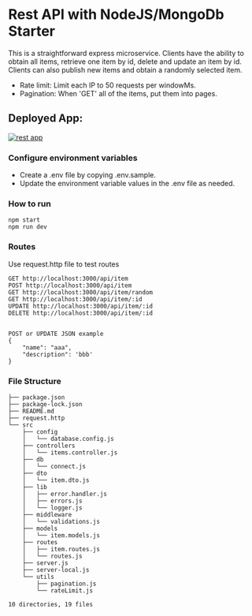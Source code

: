 # Rest API with NodeJS/MongoDb Starter


This is a straightforward express microservice. Clients have the ability to obtain all items, retrieve one item by id, delete and update an item by id. Clients can also publish new items and obtain a randomly selected item.

* Rate limit: Limit each IP to 50 requests per windowMs.
* Pagination: When 'GET' all of the items, put them into pages.


## Deployed App:

[![rest app](https://img.shields.io/badge/render-%46E3B7.svg?style=for-the-badge&logo=render&logoColor=white)](https://rest-api-with-nodejs-mongodb-starter.onrender.com/api/item)


### Configure environment variables

* Create a .env file by copying .env.sample.
* Update the environment variable values in the .env file as needed.

### How to run

```
npm start
npm run dev
```

### Routes
Use request.http file to test routes

```
GET http://localhost:3000/api/item
POST http://localhost:3000/api/item
GET http://localhost:3000/api/item/random
GET http://localhost:3000/api/item/:id
UPDATE http://localhost:3000/api/item/:id
DELETE http://localhost:3000/api/item/:id


POST or UPDATE JSON example
{
    "name": "aaa",
    "description": 'bbb'
}

```
###  File Structure
```
├── package.json
├── package-lock.json
├── README.md
├── request.http
└── src
    ├── config
    │   └── database.config.js
    ├── controllers
    │   └── items.controller.js
    ├── db
    │   └── connect.js
    ├── dto
    │   └── item.dto.js
    ├── lib
    │   ├── error.handler.js
    │   ├── errors.js
    │   └── logger.js
    ├── middleware
    │   └── validations.js
    ├── models
    │   └── item.models.js
    ├── routes
    │   ├── item.routes.js
    │   └── routes.js
    ├── server.js
    ├── server-local.js
    └── utils
        ├── pagination.js
        └── rateLimit.js

10 directories, 19 files
```
